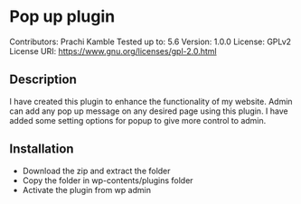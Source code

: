 # Pop up plugin 

Contributors: Prachi Kamble 
Tested up to: 5.6
Version: 1.0.0
License: GPLv2
License URI: <https://www.gnu.org/licenses/gpl-2.0.html>

## Description 
I have created this plugin to enhance the functionality of my website.
Admin can add any pop up message on any desired page using this plugin.
I have added some setting options for popup to give more control to admin.

## Installation
* Download the zip and extract the folder 
* Copy the folder in wp-contents/plugins folder
* Activate the plugin from wp admin



